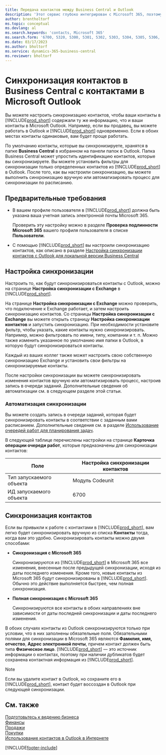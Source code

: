 ```yaml
---
title: Передача контактов между Business Central и Outlook
description: 'Этот сервис глубоко интегрирован с Microsoft 365, поэтому вы можете передавать контакты из Outlook в Business Central и наоборот.'
author: brentholtorf
ms.topic: conceptual
ms.devlang: al
ms.search.keywords: 'contacts, Microsoft 365'
ms.search.form: '6700, 5320, 5300, 5301, 5302, 5303, 5304, 5305, 5306, 5307, 5308, 5309, 5310, 5311'
ms.date: 03/17/2023
ms.author: bholtorf
ms.service: dynamics-365-business-central
ms.reviewer: bholtorf
---
```

# <a name="synchronize-contacts-in-business-central-with-contacts-in-microsoft-outlook"></a>Синхронизация контактов в Business Central с контактами в Microsoft Outlook

Вы можете настроить синхронизацию контактов, чтобы ваши контакты в [!INCLUDE[prod_short](includes/prod_short.md)] содержали ту же информацию, что и ваши контакты в Microsoft Outlook. Например, если вы продавец, вы можете работать в Outlook и [!INCLUDE[prod_short](includes/prod_short.md)] одновременно. Если в обоих местах контакты одинаковые, вам будет проще работать.  

По умолчанию контакты, которые вы синхронизируете, хранятся в папке **Business Central** в избранном на панели папок в Outlook. Папка Business Central может упростить идентификацию контактов, которые вы синхронизируете. Вы можете установить фильтры для синхронизации только определенных контактов из [!INCLUDE[prod_short](includes/prod_short.md)] в Outlook. После того, как вы настроили синхронизацию, вы можете выполнить синхронизацию вручную или автоматизировать процесс для синхронизации по расписанию.  

## <a name="prerequisites"></a>Предварительные требования

- В вашем профиле пользователя в [!INCLUDE[prod_short](includes/prod_short.md)] должна быть указана ваша учетная запись электронной почты Microsoft 365.

  Проверить эту настройку можно в разделе **Проверка подлинности Microsoft 365** вашего профиля пользователя в списке **Пользователи**.
- С помощью [!INCLUDE[prod_short](includes/prod_short.md)] вы настроили синхронизацию контактов, как описано в разделе [Настройка синхронизации контактов с Outlook для локальной версии Business Central](admin-contact-sync-setup-onprem.md)

## <a name="set-up-synchronization"></a>Настройка синхронизации

Настроить то, как будут синхронизироваться контакты с Outlook, можно на странице **Настройка синхронизации с Exchange** в [!INCLUDE[prod_short](includes/prod_short.md)]. 

На странице **Настройка синхронизации с Exchange** можно проверить, что подключение к Exchange работает, и затем настроить синхронизацию контактов. Со страницы **Настройка синхронизации с Exchange** вы можете открыть страницу **Настройка синхронизации контактов** и запустить синхронизацию. При необходимости установите фильтр, чтобы указать, какие контакты нужно синхронизировать. Например, можно фильтровать по имени, типу, компании и т. п. Можно также изменить указанное по умолчанию имя папки в Outlook, в которую будут синхронизироваться контакты.  

Каждый из ваших коллег также может настроить свою собственную синхронизацию Exchange и установить свои фильтры на синхронизируемые контакты.  

После настройки синхронизации вы можете синхронизировать изменения контактов вручную или автоматизировать процесс, настроив запись в очереди заданий. Дополнительные сведения об автоматизации см. в следующем разделе этой статьи.

### <a name="automate-synchronization"></a>Автоматизация синхронизации

Вы можете создать запись в очереди заданий, которая будет синхронизировать контакты в соответствии с заданным вами расписанием. Дополнительные сведения см. в разделе [Использование очередей работ для планирования задач](admin-job-queues-schedule-tasks.md). 

В следующей таблице перечислены настройки на странице **Карточка операции очереди работ**, которые предназначены для синхронизации контактов:

|Поле|Настройка синхронизации контактов|
|-----|-----|
|Тип запускаемого объекта|Модуль Codeunit|
|ИД запускаемого объекта|6700|

## <a name="synchronize-contacts"></a>Синхронизация контактов

Если вы привыкли к работе с контактами в [!INCLUDE[prod_short](includes/prod_short.md)], вам легко будет синхронизировать вручную из списка **Контакты** тогда, когда вам это удобно. Синхронизировать контакты можно двумя способами:

* **Синхронизация с Microsoft 365**

  Синхронизируются из [!INCLUDE[prod_short](includes/prod_short.md)] в Microsoft 365 все изменения, внесенные после предыдущей синхронизации, исходя из даты последнего изменения. Кроме того, новые контакты из Microsoft 365 будут синхронизированы в [!INCLUDE[prod_short](includes/prod_short.md)]. Обычно это действие выполняется быстрее, чем полная синхронизация. 

* **Полная синхронизация с Microsoft 365**

  Синхронизируются все контакты в обоих направлениях вне зависимости от даты последней синхронизации и даты последнего изменения.  

В обоих случаях контакты из Outlook синхронизируются только при условии, что в них заполнены обязательные поля. Обязательными полями для синхронизации в Microsoft 365 являются **Фамилия, имя, отчество**, **Адрес электронной почты**, причем контакт должен быть типа **Физическое лицо**. [!INCLUDE[prod_short](includes/prod_short.md)] — это источник информации о контактах, поэтому при наличии дубликатов будет сохранена контактная информация из [!INCLUDE[prod_short](includes/prod_short.md)].  

> [!NOTE]
> Если вы удалите контакт в Outlook, но сохраните его в [!INCLUDE[prod_short](includes/prod_short.md)], контакт будет воссоздан в Outlook при следующей синхронизации. 

## <a name="see-also"></a>См. также

[Подготовьтесь к ведению бизнеса](ui-get-ready-business.md)  
[Финансы](finance.md)  
[Продажи](sales-manage-sales.md)  
[Покупки](purchasing-manage-purchasing.md)  
[Использование контактов в Outlook в Интернете](https://support.office.com/article/Using-contacts-People-in-Outlook-on-the-web-1e3438c7-26b2-420c-87de-3cea9d31b5cb?appver=OWB150)  


[!INCLUDE[footer-include](includes/footer-banner.md)]
